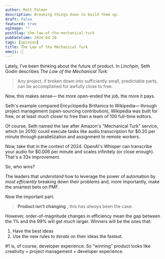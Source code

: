 ```yaml
---
author: Matt Palmer
description: Breaking things down to build them up.
draft: false
featured: true
ogImage: ""
postSlug: the-law-of-the-mechanical-turk
pubDatetime: 2024-04-20
tags: [opinion]
title: The Law of the Mechanical Turk
emoji: 🔮 
---
```

Lately, I’ve been thinking about the future of product. In _Linchpin,_ Seth Godin describes _The Law of the Mechanical Turk:_

> Any project, if broken down into sufficiently small, predictable parts, can be accomplished for awfully close to free.

Now, this makes sense— the more open-ended the job, the more it pays.

Seth's example compared Encyclopedia Brittanica to Wikipedia— through project management (open-sourcing contribution), Wikipedia was built for free, or at least much closer to free than a team of 100 full-time editors.

Of course, Seth named the law after Amazon's "Mechanical Turk" service, which (in 2010) could execute tasks like audio transcription for $0.20 per minute through parallelization and assignment to remote workers.

Now, take that in the context of 2024. OpenAI's Whisper can transcribe your audio for $0.006 per minute and scales infinitely (or close enough). That's a 33x improvement.

So, who wins?

The leaders that _understand_ how to leverage the power of automation by _most efficiently_ breaking down their problems and, more importantly, make the smartest bets on PMF.

Now the important part:

>  **Product isn't changing** , this has _always_ been the case.

However, order-of-magnitude changes in efficiency mean the gap between the 1% and the 99% will get _much_ larger. Winners will be the ones that:

  1. Have the best ideas
  2. Use the new rules to _iterate_ on their ideas the fastest.

#1 is, of course, developer experience. So “winning” product looks like creativity + project management + developer experience. 

